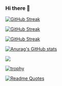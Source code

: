 ### Hi there 👋

[![GitHub Streak](https://streak-stats.demolab.com?user=hasithar&theme=dark)](https://git.io/streak-stats)

[![GitHub Streak](https://streak-stats.demolab.com?user=hasithar&theme=github-dark-blue&hide_border=true&mode=weekly)](https://git.io/streak-stats)

[![GitHub Streak](https://streak-stats.demolab.com?user=hasithar&theme=github-dark-blue&hide_border=true)](https://git.io/streak-stats)

[![Anurag's GitHub stats](https://github-readme-stats.vercel.app/api?username=hasithar)](https://github.com/anuraghazra/github-readme-stats)

![](https://komarev.com/ghpvc/?username=hasithar)

[![trophy](https://github-profile-trophy.vercel.app/?username=hasithar&theme=onedark)](https://github.com/ryo-ma/github-profile-trophy)

[![Readme Quotes](https://quotes-github-readme.vercel.app/api?type=horizontal&theme=dark)](https://github.com/piyushsuthar/github-readme-quotes)

<!--
**hasithar/hasithar** is a ✨ _special_ ✨ repository because its `README.md` (this file) appears on your GitHub profile.

Here are some ideas to get you started:

- 🔭 I’m currently working on ...
- 🌱 I’m currently learning ...
- 👯 I’m looking to collaborate on ...
- 🤔 I’m looking for help with ...
- 💬 Ask me about ...
- 📫 How to reach me: ...
- 😄 Pronouns: ...
- ⚡ Fun fact: ...
-->
